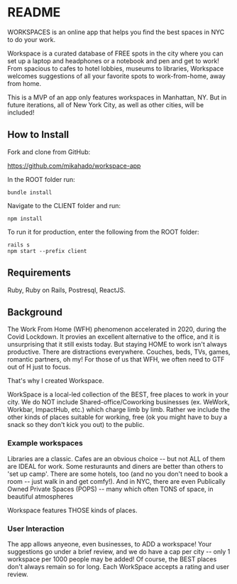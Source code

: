 # README

WORKSPACES is an online app that helps you find the best spaces in NYC to do your work.

Workspace is a curated database of FREE spots in the city where you can set up a laptop and headphones or a notebook and pen and get to work! From spacious to cafes to hotel lobbies, museums to libraries, Workspace welcomes suggestions of all your favorite spots to work-from-home, away from home.

This is a MVP of an app only features workspaces in Manhattan, NY. But in future iterations, all of New York City, as well as other cities, will be included! 

## How to Install

Fork and clone from GitHub: 

https://github.com/mikahado/workspace-app

In the ROOT folder run:   

~~~
bundle install
~~~

Navigate to the CLIENT folder and run:

~~~
npm install
~~~

To run it for production, enter the following from the ROOT folder: 

~~~
rails s
npm start --prefix client
~~~

## Requirements

Ruby, Ruby on Rails, Postresql, ReactJS. 

## Background

The Work From Home (WFH) phenomenon accelerated in 2020, during the Covid Lockdown. It provies an excellent alternative to the office, and it is unsurprising that it still exists today. But staying HOME to work isn't always productive. There are distractions everywhere. Couches, beds, TVs, games, romantic partners, oh my! For those of us that WFH, we often need to GTF out of H just to focus. 

That's why I created Workspace. 

WorkSpace is a local-led collection of the BEST, free places to work in your city. 
We do NOT include Shared-office/Coworking businesses (ex. WeWork, Workbar, ImpactHub, etc.) which charge limb by limb. 
Rather we include the other kinds of places suitable for working, free (ok you might have to buy a snack so they don't kick you out) to the public. 

### Example workspaces

Libraries are a classic. 
Cafes are an obvious choice -- but not ALL of them are IDEAL for work. 
Some resturaunts and diners are better than others to 'set up camp'. 
There are some hotels, too (and no you don't need to book a room -- just walk in and get comfy!). 
And in NYC, there are even Publically Owned Private Spaces (POPS) -- many which often TONS of space, in beautiful atmospheres

Workspace features THOSE kinds of places.

### User Interaction

The app allows anyeone, even businesses, to ADD a workspace! 
Your suggestions go under a brief review, and we do have a cap per city -- only 1 workspace per 1000 people may be added!
Of course, the BEST places don't always remain so for long. 
Each WorkSpace accepts a rating and user review. 






